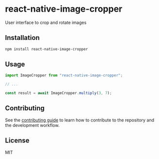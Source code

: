 # react-native-image-cropper

User interface to crop and rotate images

## Installation

```sh
npm install react-native-image-cropper
```

## Usage

```js
import ImageCropper from "react-native-image-cropper";

// ...

const result = await ImageCropper.multiply(3, 7);
```

## Contributing

See the [contributing guide](CONTRIBUTING.md) to learn how to contribute to the repository and the development workflow.

## License

MIT
